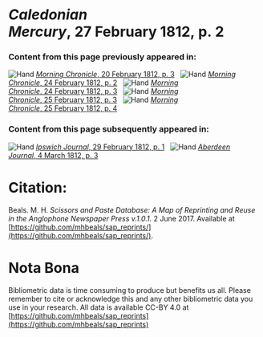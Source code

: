 # *Caledonian Mercury*, 27 February 1812, p. 2  
  
### Content from this page previously appeared in:  
![Hand](http://scissorsandpaste.net/wp-content/uploads/2017/06/smallhandpointer.png) [*Morning Chronicle*, 20 February 1812, p. 3](https://mhbeals.github.io/sap_html/Morning-Chronicle/Morning-Chronicle-20-February-1812-p-3)  
![Hand](http://scissorsandpaste.net/wp-content/uploads/2017/06/smallhandpointer.png) [*Morning Chronicle*, 24 February 1812, p. 2](https://mhbeals.github.io/sap_html/Morning-Chronicle/Morning-Chronicle-24-February-1812-p-2)  
![Hand](http://scissorsandpaste.net/wp-content/uploads/2017/06/smallhandpointer.png) [*Morning Chronicle*, 24 February 1812, p. 3](https://mhbeals.github.io/sap_html/Morning-Chronicle/Morning-Chronicle-24-February-1812-p-3)  
![Hand](http://scissorsandpaste.net/wp-content/uploads/2017/06/smallhandpointer.png) [*Morning Chronicle*, 25 February 1812, p. 3](https://mhbeals.github.io/sap_html/Morning-Chronicle/Morning-Chronicle-25-February-1812-p-3)  
![Hand](http://scissorsandpaste.net/wp-content/uploads/2017/06/smallhandpointer.png) [*Morning Chronicle*, 25 February 1812, p. 4](https://mhbeals.github.io/sap_html/Morning-Chronicle/Morning-Chronicle-25-February-1812-p-4)  
  
### Content from this page subsequently appeared in:  
![Hand](http://scissorsandpaste.net/wp-content/uploads/2017/06/smallhandpointer.png) [*Ipswich Journal*, 29 February 1812, p. 1](https://mhbeals.github.io/sap_html/Ipswich-Journal/Ipswich-Journal-29-February-1812-p-1)  
![Hand](http://scissorsandpaste.net/wp-content/uploads/2017/06/smallhandpointer.png) [*Aberdeen Journal*, 4 March 1812, p. 3](https://mhbeals.github.io/sap_html/Aberdeen-Journal/Aberdeen-Journal-4-March-1812-p-3)  


# Citation: 

Beals. M. H. *Scissors and Paste Database: A Map of Reprinting and Reuse in the Anglophone Newspaper Press v.1.0.1.* 2 June 2017. Available at [https://github.com/mhbeals/sap_reprints/](https://github.com/mhbeals/sap_reprints/). 

# Nota Bona

Bibliometric data is time consuming to produce but benefits us all. Please remember to cite or acknowledge this and any other bibliometric data you use in your research. All data is available CC-BY 4.0 at [https://github.com/mhbeals/sap_reprints](https://github.com/mhbeals/sap_reprints)